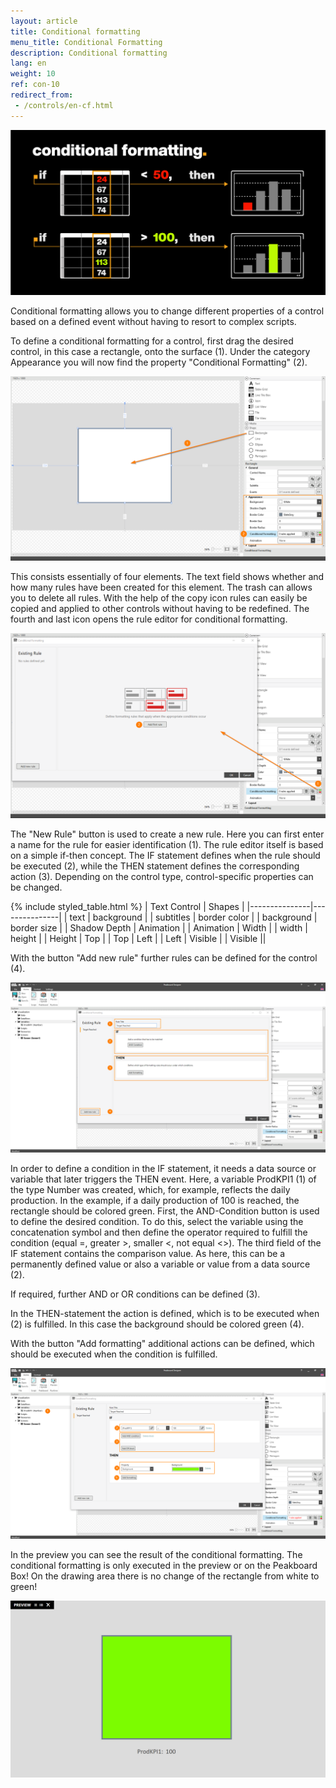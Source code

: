 ```yaml
---
layout: article
title: Conditional formatting
menu_title: Conditional Formatting
description: Conditional formatting
lang: en
weight: 10
ref: con-10
redirect_from:
 - /controls/en-cf.html
---
```


![img00](/assets/images/Controls/ConditionalFormatting/img00.png)

Conditional formatting allows you to change different properties of a control based on a defined event without having to resort to complex scripts.

To define a conditional formatting for a control, first drag the desired control, in this case a rectangle, onto the surface (1).
Under the category Appearance you will now find the property "Conditional Formatting" (2).

![img01](/assets/images/Controls/ConditionalFormatting/img01.png)

This consists essentially of four elements.
The text field shows whether and how many rules have been created for this element.
The trash can allows you to delete all rules.
With the help of the copy icon rules can easily be copied and applied to other controls without having to be redefined.
The fourth and last icon opens the rule editor for conditional formatting.

![img02](/assets/images/Controls/ConditionalFormatting/img02.png)

The "New Rule" button is used to create a new rule.
Here you can first enter a name for the rule for easier identification (1).
The rule editor itself is based on a simple if-then concept.
The IF statement defines when the rule should be executed (2), while the THEN statement defines the corresponding action (3).
Depending on the control type, control-specific properties can be changed.

{% include styled_table.html %}
| Text Control | Shapes |
|---------------|---------------|
| text | background |
| subtitles | border color |
| background | border size |
| Shadow Depth | Animation |
| Animation | Width |
| width | height |
| Height | Top |
| Top | Left |
| Left | Visible |
| Visible ||

With the button "Add new rule" further rules can be defined for the control (4).

![img03](/assets/images/Controls/ConditionalFormatting/img03.png)

In order to define a condition in the IF statement, it needs a data source or variable that later triggers the THEN event.
Here, a variable ProdKPI1 (1) of the type Number was created, which, for example, reflects the daily production.
In the example, if a daily production of 100 is reached, the rectangle should be colored green.
First, the AND-Condition button is used to define the desired condition.
To do this, select the variable using the concatenation symbol and then define the operator required to fulfill the condition (equal =, greater >, smaller <, not equal <>).
The third field of the IF statement contains the comparison value.
As here, this can be a permanently defined value or also a variable or value from a data source (2).

If required, further AND or OR conditions can be defined (3).

In the THEN-statement the action is defined, which is to be executed when (2) is fulfilled.
In this case the background should be colored green (4).

With the button "Add formatting" additional actions can be defined, which should be executed when the condition is fulfilled.

![img04](/assets/images/Controls/ConditionalFormatting/img04.png)

In the preview you can see the result of the conditional formatting.
The conditional formatting is only executed in the preview or on the Peakboard Box!
On the drawing area there is no change of the rectangle from white to green!

![img05](/assets/images/Controls/ConditionalFormatting/img05.png)
